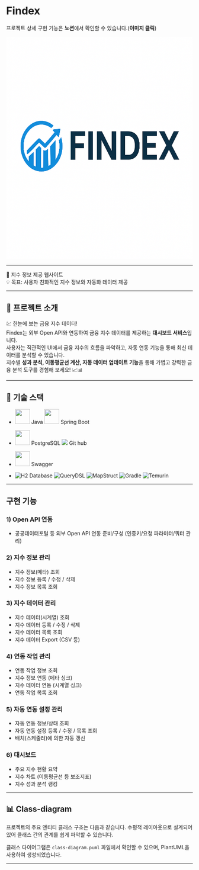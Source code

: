 # Findex

프로젝트 상세 구현 기능은 <b>노션</b>에서 확인할 수 있습니다.(<b>이미지 클릭</b>)<br>

<a href="https://example.com">
  <img src="./Findex-logo.png" width="800" height="600" alt="Findex Logo"/>
</a>

---
📌 지수 정보 제공 웹사이트<br>
💡 목표: 사용자 친화적인 지수 정보와 자동화 데이터 제공<br>


---

## 🚀 프로젝트 소개
💹 한눈에 보는 금융 지수 데이터!<br>
Findex는 외부 Open API와 연동하여 금융 지수 데이터를 제공하는 <b>대시보드 서비스</b>입니다.<br>
사용자는 직관적인 UI에서 금융 지수의 흐름을 파악하고, 자동 연동 기능을 통해 최신 데이터를 분석할 수 있습니다.<br>
지수별 <b>성과 분석, 이동평균선 계산, 자동 데이터 업데이트 기능</b>을 통해 가볍고 강력한 금융 분석 도구를 경험해 보세요! 📈📊

---
## 🔧 기술 스택

- <img src="https://cdn.jsdelivr.net/gh/devicons/devicon/icons/java/java-original.svg" width="40" height="40"/> Java
  <img src="https://cdn.jsdelivr.net/gh/devicons/devicon/icons/spring/spring-original.svg" width="40" height="40"/> Spring Boot
- <img src="https://cdn.jsdelivr.net/gh/devicons/devicon/icons/postgresql/postgresql-original.svg" width="40" height="40" /> PostgreSQL
  <img src="https://github.githubassets.com/images/modules/logos_page/GitHub-Mark.png" width="40"/> Git hub
- <img src="https://static1.smartbear.co/swagger/media/assets/swagger_fav.png" width="40" height="40"/> Swagger




- ![H2 Database](https://img.shields.io/badge/H2-Database-blue)
  ![QueryDSL](https://img.shields.io/badge/QueryDSL-0769AD?logoColor=white)
  ![MapStruct](https://img.shields.io/badge/MapStruct-5C4EE5?style=flat&logoColor=white)
  ![Gradle](https://img.shields.io/badge/Gradle-02303A?style=flat&logo=gradle&logoColor=white)
  ![Temurin](https://img.shields.io/badge/Temurin-17-339933?style=flat&logoColor=white)
---
## 구현 기능
### 1) Open API 연동
- 공공데이터포털 등 외부 Open API 연동 준비/구성 (인증키/요청 파라미터/쿼터 관리)
### 2) 지수 정보 관리
- 지수 정보(메타) 조회
- 지수 정보 등록 / 수정 / 삭제
- 지수 정보 목록 조회
### 3) 지수 데이터 관리
- 지수 데이터(시계열) 조회
- 지수 데이터 등록 / 수정 / 삭제
- 지수 데이터 목록 조회
- 지수 데이터 Export (CSV 등)
### 4) 연동 작업 관리
- 연동 작업 정보 조회
- 지수 정보 연동 (메타 싱크)
- 지수 데이터 연동 (시계열 싱크)
- 연동 작업 목록 조회
### 5) 자동 연동 설정 관리
- 자동 연동 정보/상태 조회
- 자동 연동 설정 등록 / 수정 / 목록 조회
- 배치(스케줄러)에 의한 자동 갱신
### 6) 대시보드
- 주요 지수 현황 요약
- 지수 차트 (이동평균선 등 보조지표)
- 지수 성과 분석 랭킹



---
## 📊 Class-diagram

프로젝트의 주요 엔티티 클래스 구조는 다음과 같습니다. 수평적 레이아웃으로 설계되어 있어 클래스 간의 관계를 쉽게 파악할 수 있습니다.

클래스 다이어그램은 `class-diagram.puml` 파일에서 확인할 수 있으며, PlantUML을 사용하여 생성되었습니다.

---
